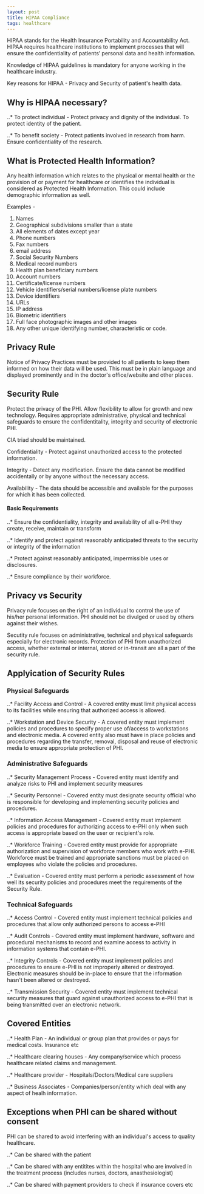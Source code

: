 ```yaml
---
layout: post
title: HIPAA Compliance
tags: healthcare
---
```


HIPAA stands for the Health Insurance Portability and Accountability Act. HIPAA requires healthcare institutions to implement processes that will ensure the confidentiality of patients’ personal data and health information.

Knowledge of HIPAA guidelines is mandatory for anyone working in the healthcare industry.

Key reasons for HIPAA - Privacy and Security of patient's health data.

## Why is HIPAA necessary?

..* To protect individual - Protect privacy and dignity of the individual. To protect identity of the patient.

..* To benefit society - Protect patients involved in research from harm. Ensure confidentiality of the research.

## What is Protected Health Information?

Any health information which relates to the physical or mental health or the provision of or payment for healthcare or identifies the individual is considered as Protected Health Information. This could include demographic information as well.

Examples - 

1. Names
2. Geographical subdivisions smaller than a state
3. All elements of dates except year
4. Phone numbers
5. Fax numbers
6. email address
7. Social Security Numbers
8. Medical record numbers
9. Health plan beneficiary numbers
10. Account numbers
11. Certificate/license numbers
12. Vehicle identifiers/serial numbers/license plate numbers
13. Device identifiers
14. URLs
15. IP address
16. Biometric identifiers
17. Full face photographic images and other images
18. Any other unique identifying number, characteristic or code.

## Privacy Rule

Notice of Privacy Practices must be provided to all patients to keep them informed on how their data will be used. This must be in plain language and displayed prominently and in the doctor's office/website and other places.

## Security Rule

Protect the privacy of the PHI. Allow flexibility to allow for growth and new technology. Requires appropriate administrative, physical and technical safeguards to ensure the confidentitality, integrity and security of electronic PHI.

CIA triad should be maintained. 

Confidentiality - Protect against unauthorized access to the protected information.

Integrity - Detect any modification. Ensure the data cannot be modified accidentally or by anyone without the necessary access.

Availability - The data should be accessible and available for the purposes for which it has been collected.

#### Basic Requirements 

..* Ensure the confidentiality, integrity and availability of all e-PHI they create, receive, maintain or transform

..* Identify and protect against reasonably anticipated threats to the security or integrity of the information

..* Protect against reasonably anticipated, impermissible uses or disclosures.

..* Ensure compliance by their workforce.

## Privacy vs Security

Privacy rule focuses on the right of an individual to control the use of his/her personal information. PHI should not be divulged or used by others against their wishes.

Secutity rule focuses on administrative, technical and physical safeguards especially for electronic records. Protection of PHI from unauthorized access, whether external or internal, stored or in-transit are all a part of the security rule.

## Applyication of Security Rules

### Physical Safeguards

..* Facility Access and Control - A covered entity must limit physical access to its facilities while ensuring that authorized access is allowed.

..* Workstation and Device Security - A covered entity must implement policies and procedures to specify proper use of/access to workstations and electronic media. A covered entity also must have in place policies and procedures regarding the transfer, removal, disposal and reuse of electronic media to ensure appropriate protection of PHI.

### Administrative Safeguards

..* Security Management Process - Covered entity must identify and analyze risks to PHI and implement security measures

..* Security Personnel - Covered entity must designate security official who is responsible for developing and implementing security policies and procedures.

..* Information Access Management - Covered entity must implement policies and procedures for authorizing access to e-PHI only when such access is appropriate based on the user or recipient's role.

..* Workforce Training - Covered entity must provide for appropriate authorization and supervision of workforce members who work with e-PHI. Workforce must be trained and appropriate sanctions must be placed on employees who violate the policies and procedures.

..* Evaluation - Covered entity must perform a periodic assessment of how well its security policies and procedures meet the requirements of the Security Rule.

### Technical Safeguards

..* Access Control - Covered entity must implement technical policies and procedures that allow only authorized persons to access e-PHI

..* Audit Controls - Covered entity must implement hardware, software and procedural mechanisms to record and examine access to activity in information systems that contain e-PHI.

..* Integrity Controls - Covered entity must implement policies and procedures to ensure e-PHI is not improperly altered or destroyed. Electronic measures should be in-place to ensure that the information hasn't been altered or destroyed.

..* Transmission Security - Covered entity must implement technical security measures that guard against unauthorized access to e-PHI that is being transmitted over an electronic network.

## Covered Entities

..* Health Plan - An individual or group plan that provides or pays for medical costs. Insurance etc

..* Healthcare clearing houses - Any company/service which process healthcare related claims and management.

..* Healthcare provider - Hospitals/Doctors/Medical care suppliers

..* Business Associates - Companies/person/entity which deal with any aspect of healh information.

## Exceptions when PHI can be shared without consent

PHI can be shared to avoid interfering with an individual's access to quality healthcare.

..* Can be shared with the patient

..* Can be shared with any entitites within the hospital who are involved in the treatment process (includes nurses, doctors, anasthesiologist)

..* Can be shared with payment providers to check if insurance covers etc